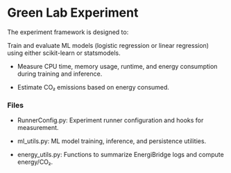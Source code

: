 # Green Lab Experiment

The experiment framework is designed to:

Train and evaluate ML models (logistic regression or linear regression) using either scikit-learn or statsmodels.

- Measure CPU time, memory usage, runtime, and energy consumption during training and inference.

- Estimate CO₂ emissions based on energy consumed.


### Files

- RunnerConfig.py: Experiment runner configuration and hooks for measurement.

- ml_utils.py: ML model training, inference, and persistence utilities.

- energy_utils.py: Functions to summarize EnergiBridge logs and compute energy/CO₂.